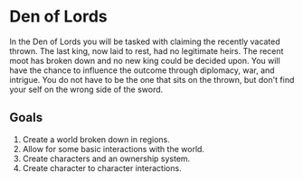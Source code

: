 # Den of Lords

In the Den of Lords you will be tasked with claiming the recently vacated thrown.
The last king, now laid to rest, had no legitimate heirs. The recent moot has
broken down and no new king could be decided upon. You will have the chance
to influence the outcome through diplomacy, war, and intrigue. You do not
have to be the one that sits on the thrown, but don't find your self on the
wrong side of the sword.

## Goals
1. Create a world broken down in regions.
2. Allow for some basic interactions with the world.
3. Create characters and an ownership system.
4. Create character to character interactions.
